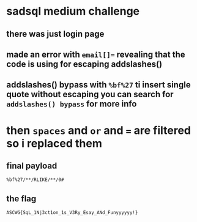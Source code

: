 
# sadsql medium challenge
## there was just login page 
## made an error with `email[]=` revealing that the code is using for escaping addslashes() 
## addslashes() bypass with `%bf%27` ti insert single quote without escaping you can search for `addslashes() bypass` for more info  
# then `spaces` and `or` and `=` are filtered so i replaced them 
## final payload 
```
%bf%27/**/RLIKE/**/0#
```

## the flag
```
ASCWG{SqL_1Nj3ct1on_1s_V3Ry_Esay_ANd_Funyyyyyy!}
```